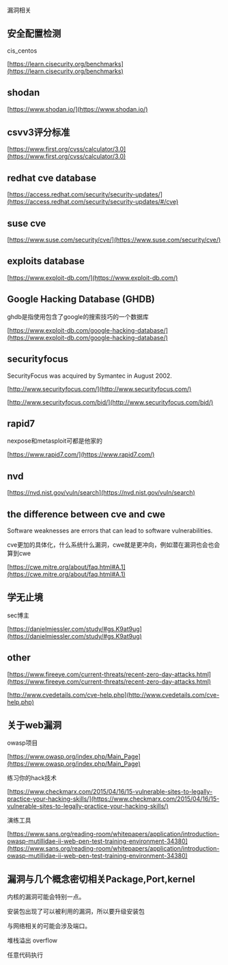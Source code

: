 
漏洞相关

## 安全配置检测
cis_centos

[https://learn.cisecurity.org/benchmarks](https://learn.cisecurity.org/benchmarks)

## shodan
[https://www.shodan.io/](https://www.shodan.io/)

## csvv3评分标准

[https://www.first.org/cvss/calculator/3.0](https://www.first.org/cvss/calculator/3.0)

## redhat cve database
[https://access.redhat.com/security/security-updates/](https://access.redhat.com/security/security-updates/#/cve)

## suse cve
[https://www.suse.com/security/cve/](https://www.suse.com/security/cve/)

## exploits database
[https://www.exploit-db.com/](https://www.exploit-db.com/)

## Google Hacking Database (GHDB)
ghdb是指使用包含了google的搜索技巧的一个数据库

[https://www.exploit-db.com/google-hacking-database/](https://www.exploit-db.com/google-hacking-database/)

## securityfocus
SecurityFocus was acquired by Symantec in August 2002.

[http://www.securityfocus.com/](http://www.securityfocus.com/)

[http://www.securityfocus.com/bid/](http://www.securityfocus.com/bid/)

## rapid7
nexpose和metasploit可都是他家的

[https://www.rapid7.com/](https://www.rapid7.com/)

## nvd
[https://nvd.nist.gov/vuln/search](https://nvd.nist.gov/vuln/search)

## the difference between cve and cwe
Software weaknesses are errors that can lead to software vulnerabilities.

cve更加的具体化，什么系统什么漏洞，cwe就是更冲向，例如潜在漏洞也会也会算到cwe

[https://cwe.mitre.org/about/faq.html#A.1](https://cwe.mitre.org/about/faq.html#A.1)
## 学无止境
sec博主

[https://danielmiessler.com/study/#gs.K9at9ug](https://danielmiessler.com/study/#gs.K9at9ug)

## other
[https://www.fireeye.com/current-threats/recent-zero-day-attacks.html](https://www.fireeye.com/current-threats/recent-zero-day-attacks.html)

[http://www.cvedetails.com/cve-help.php](http://www.cvedetails.com/cve-help.php)
## 关于web漏洞
owasp项目

[https://www.owasp.org/index.php/Main_Page](https://www.owasp.org/index.php/Main_Page)

练习你的hack技术

[https://www.checkmarx.com/2015/04/16/15-vulnerable-sites-to-legally-practice-your-hacking-skills/](https://www.checkmarx.com/2015/04/16/15-vulnerable-sites-to-legally-practice-your-hacking-skills/)

演练工具

[https://www.sans.org/reading-room/whitepapers/application/introduction-owasp-mutillidae-ii-web-pen-test-training-environment-34380](https://www.sans.org/reading-room/whitepapers/application/introduction-owasp-mutillidae-ii-web-pen-test-training-environment-34380)
## 漏洞与几个概念密切相关Package,Port,kernel

内核的漏洞可能会特别一点。

安装包出现了可以被利用的漏洞，所以要升级安装包

与网络相关的可能会涉及端口。

堆栈溢出 overflow

任意代码执行


